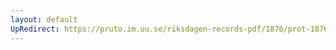 ```yaml
---
layout: default
UpRedirect: https://pruto.im.uu.se/riksdagen-records-pdf/1876/prot-1876--ak--058/prot-1876--ak--058_002.pdf
---
```

